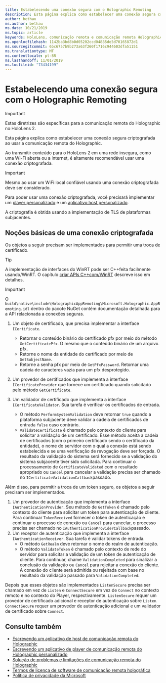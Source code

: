 ```yaml
---
title: Estabelecendo uma conexão segura com o Holographic Remoting
description: Esta página explica como estabelecer uma conexão segura criptografada ao usar a comunicação remota do Holographic.
author: bethau
ms.author: bethau
ms.date: 10/21/2019
ms.topic: article
keywords: HoloLens, comunicação remota e comunicação remota Holographic
ms.openlocfilehash: 1142ba3bd8b0d05202ccd04885de5d70165872d1
ms.sourcegitcommit: 6bc6757b9b273a63f260f1716c944603dfa51151
ms.translationtype: MT
ms.contentlocale: pt-BR
ms.lasthandoff: 11/01/2019
ms.locfileid: "73434199"
---
```

# <a name="establishing-a-secure-connection-with-holographic-remoting"></a>Estabelecendo uma conexão segura com o Holographic Remoting

>[!IMPORTANT]
>Estas diretrizes são específicas para a comunicação remota do Holographic no HoloLens 2.

Esta página explica como estabelecer uma conexão segura criptografada ao usar a comunicação remota do Holographic.

Ao transmitir conteúdo para o HoloLens 2 em uma rede insegura, como uma Wi-Fi aberta ou a Internet, é altamente recomendável usar uma conexão criptografada.

>[!IMPORTANT]
>Mesmo ao usar um WiFi local confiável usando uma conexão criptografada deve ser considerado.

Para poder usar uma conexão criptografada, você precisará implementar um [player personalizado](holographic-remoting-create-player.md) e um [aplicativo host personalizado](holographic-remoting-create-host.md).

A criptografia é obtida usando a implementação de TLS de plataformas subjacentes.

## <a name="basics-of-an-encrypted-connection"></a>Noções básicas de uma conexão criptografada

Os objetos a seguir precisam ser implementados para permitir uma troca de certificado.

>[!TIP]
>A implementação de interfaces do WinRT pode ser C++feita facilmente usando/WinRT. O capítulo [criar APIs C++com/WinRT](https://docs.microsoft.com//windows/uwp/cpp-and-winrt-apis/author-apis) descreve isso em detalhes.

>[!IMPORTANT]
>O ```build\native\include\HolographicAppRemoting\Microsoft.Holographic.AppRemoting.idl``` dentro do pacote NuGet contém documentação detalhada para a API relacionada a conexões seguras.

1) Um objeto de certificado, que precisa implementar a interface ```ICertificate```.

    * Retornar o conteúdo binário do certificado pfx por meio do método ```GetCertificatePfx```. O mesmo que o conteúdo binário de um arquivo. pfx.
    * Retorne o nome da entidade do certificado por meio de ```GetSubjectName```.
    * Retorne a senha pfx por meio de ```GetPfxPassword```. Retornar uma cadeia de caracteres vazia para um pfx desprotegido.

2) Um provedor de certificados que implementa a interface ```ICertificateProvider``` que fornece um certificado quando solicitado pelo método ```GetCertificate```.

3) Um validador de certificado que implementa a interface ```ICertificateValidator```. Sua tarefa é verificar os certificados de entrada.
    * O método ```PerformSystemValidation``` deve retornar ```true``` quando a plataforma subjacente deve validar a cadeia de certificados de entrada ```false``` caso contrário.
    * ```ValidateCertificate``` é chamado pelo contexto do cliente para solicitar a validação de um certificado. Esse método aceita a cadeia de certificados (com o primeiro certificado sendo o certificado da entidade), o nome do servidor com o qual a conexão está sendo estabelecida e se uma verificação de revogação deve ser forçada. O resultado da validação do sistema será fornecido se a validação do sistema subjacente tiver sido solicitada. Para continuar o processamento de ```CertificateValidated``` com o resultado apropriado ou ```Cancel``` para cancelar a validação precisa ser chamado no ```ICertificateValidationCallback```passado.

Além disso, para permitir a troca de um token seguro, os objetos a seguir precisam ser implementados.

1) Um provedor de autenticação que implementa a interface ```IAuthenticationProvider```. Seu método de ```GetToken``` é chamado pelo contexto do cliente para solicitar um token para autenticação de cliente. Para continuar ```TokenReceived``` fornecer o token de autenticação e continuar o processo de conexão ou ```Cancel``` para cancelar, o processo precisa ser chamado no ```IAuthenticationProviderCallback```passado.
2) Um receptor de autenticação que implementa a interface ```IAuthenticationReceiver```. Sua tarefa é validar tokens de entrada.
    * O método ```GetRealm``` deve retornar o nome do realm de autenticação.
    * O método ```ValidateToken``` é chamado pelo contexto de rede do servidor para solicitar a validação de um token de autenticação de cliente. Para continuar, chame ```ValidationCompleted``` para sinalizar a conclusão da validação ou ```Cancel``` para rejeitar a conexão do cliente. A conexão do cliente será admitida ou rejeitada com base no resultado da validação passado para ```ValidationCompleted```. 

Depois que esses objetos são implementados ```ListenSecure``` precisa ser chamado em vez de ```Listen``` e ```ConnectSecure``` em vez de ```Connect``` no contexto remoto e no contexto do Player, respectivamente. ```ListenSecure``` requer um provedor de certificado adicional e receptor de autenticação sobre ```Listen```. ```ConnectSecure``` requer um provedor de autenticação adicional e um validador de certificado sobre ```Connect```.

## <a name="see-also"></a>Consulte também
* [Escrevendo um aplicativo de host de comunicação remota do Holographic](holographic-remoting-create-host.md)
* [Escrevendo um aplicativo de player de comunicação remota do Holographic personalizado](holographic-remoting-create-player.md)
* [Solução de problemas e limitações de comunicação remota do Holographic](holographic-remoting-troubleshooting.md)
* [Termos de licença de software de comunicação remota holográfica](https://docs.microsoft.com//legal/mixed-reality/microsoft-holographic-remoting-software-license-terms)
* [Política de privacidade da Microsoft](https://go.microsoft.com/fwlink/?LinkId=521839)
